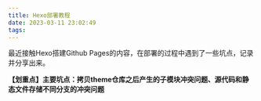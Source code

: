 ```yaml
---
title: Hexo部署教程
date: 2023-03-11 23:02:49
tags:
---
```


最近接触Hexo搭建Github Pages的内容，在部署的过程中遇到了一些坑点，记录并分享出来。



**【划重点】主要坑点：拷贝theme仓库之后产生的子模块冲突问题、源代码和静态文件存储不同分支的冲突问题**